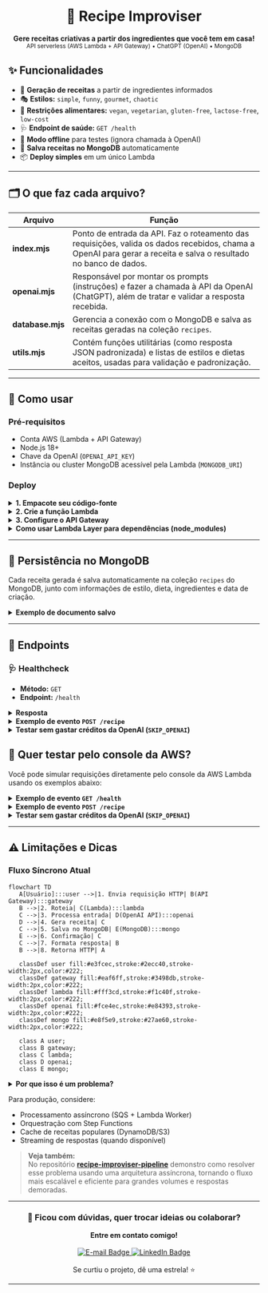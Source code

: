 <div align="center">

# 🥘 Recipe Improviser

<b>Gere receitas criativas a partir dos ingredientes que você tem em casa!</b><br>
<sub>API serverless (AWS Lambda + API Gateway) • ChatGPT (OpenAI) • MongoDB</sub>

</div>


## ✨ Funcionalidades

- 🍳 <b>Geração de receitas</b> a partir de ingredientes informados
- 🎭 <b>Estilos:</b> <code>simple</code>, <code>funny</code>, <code>gourmet</code>, <code>chaotic</code>
- 🥦 <b>Restrições alimentares:</b> <code>vegan</code>, <code>vegetarian</code>, <code>gluten-free</code>, <code>lactose-free</code>, <code>low-cost</code>
- 🩺 <b>Endpoint de saúde:</b> <code>GET /health</code>
- 🧪 <b>Modo offline</b> para testes (ignora chamada à OpenAI)
- 💾 <b>Salva receitas no MongoDB</b> automaticamente
- 📦 <b>Deploy simples</b> em um único Lambda

---
## 🗂️ O que faz cada arquivo?

| Arquivo        | Função |
| -------------- | ------ |
| **index.mjs**  | Ponto de entrada da API. Faz o roteamento das requisições, valida os dados recebidos, chama a OpenAI para gerar a receita e salva o resultado no banco de dados. |
| **openai.mjs** | Responsável por montar os prompts (instruções) e fazer a chamada à API da OpenAI (ChatGPT), além de tratar e validar a resposta recebida. |
| **database.mjs** | Gerencia a conexão com o MongoDB e salva as receitas geradas na coleção `recipes`. |
| **utils.mjs**  | Contém funções utilitárias (como resposta JSON padronizada) e listas de estilos e dietas aceitos, usadas para validação e padronização. |



---

## 🚀 Como usar

### Pré-requisitos

- Conta AWS (Lambda + API Gateway)
- Node.js 18+
- Chave da OpenAI (`OPENAI_API_KEY`)
- Instância ou cluster MongoDB acessível pela Lambda (`MONGODB_URI`)

### Deploy

<details>
<summary><b>1. Empacote seu código-fonte</b></summary>

Inclua apenas os arquivos `.mjs` e `package.json` (NÃO inclua `node_modules` se for usar Lambda Layer):

<b>Windows (PowerShell):</b>

```powershell
Compress-Archive -Path index.mjs,openai.mjs,utils.mjs,database.mjs,package.json -DestinationPath function.zip -Force
```

<b>macOS/Linux:</b>

```bash
zip -r function.zip index.mjs openai.mjs utils.mjs database.mjs package.json
```
</details>

<details>
<summary><b>2. Crie a função Lambda</b></summary>

1. Acesse o <a href="https://console.aws.amazon.com/lambda/" target="_blank"><b>Console AWS Lambda</b></a>
2. Clique em "Create function" → "Author from scratch":
   - Runtime: Node.js 22.x
   - Nome: <code>recipe-improviser</code>
3. Upload do pacote:
   - Selecione "Upload from" → ".zip file"
   - Escolha o arquivo <code>function.zip</code> criado anteriormente
4. Configurar variáveis de ambiente:
   - <code>OPENAI_API_KEY</code>: sua chave da OpenAI
   - <code>MONGODB_URI</code>: string de conexão do seu MongoDB Atlas ou instância
   - (Opcional) <code>MONGODB_DB</code>: nome do banco (default: <code>recipeimproviser</code>)
   - (Opcional) <code>SKIP_OPENAI</code>: <code>1</code> para modo de teste
</details>


<details>
<summary><b>3. Configure o API Gateway</b></summary>

1. Na função Lambda criada:
   - Clique em <b>Add trigger</b>
2. Selecione <b>API Gateway</b>:
   - <b>Tipo:</b> HTTP API
   - <b>Segurança:</b> Open (para desenvolvimento)
3. <b>Configurar rotas:</b>
   - <code>GET /health</code> (healthcheck)
   - <code>POST /recipe</code> (endpoint principal)
4. Após criação:
   - Anote a <b>URL de invocação</b> (ex: <code>https://[id].execute-api.[region].amazonaws.com</code>)
</details>

<details>
<summary><b>Como usar Lambda Layer para dependências (node_modules)</b></summary>

<b>1. Crie a pasta do layer:</b>

```powershell
mkdir nodejs
Copy-Item -Recurse -Force .\node_modules .\nodejs\
Copy-Item -Force .\package.json .\nodejs\
```

<b>2. Compacte a pasta nodejs:</b>

```powershell
Compress-Archive -Path .\nodejs\* -DestinationPath layer.zip -Force
```

<b>3. No console AWS Lambda:</b>
   - Vá em "Layers" > "Create layer"
   - Faça upload do <code>layer.zip</code>
   - Escolha o runtime Node.js 18.x ou superior
<b>4. Anexe o layer à sua função Lambda</b>
<b>5. No deploy da função, NÃO inclua node_modules</b> (apenas seus arquivos .mjs e package.json)

Assim, sua função Lambda usará as dependências do layer, mantendo o deploy enxuto e rápido!
</details>



---

## 💾 Persistência no MongoDB

Cada receita gerada é salva automaticamente na coleção <code>recipes</code> do MongoDB, junto com informações de estilo, dieta, ingredientes e data de criação.

<details>
<summary><b>Exemplo de documento salvo</b></summary>

```json
{
  "title": "Macarrão ao Molho de Tomate e Queijo",
  "servings": 2,
  "time_minutes": 25,
  "ingredients_used": ["200g de macarrão", ...],
  "steps": ["1. Cozinhe o macarrão...", ...],
  "tips": ["Para um toque especial..."],
  "warnings": ["Certifique-se de..."],
  "style": "gourmet",
  "diet": "vegetarian",
  "requested_ingredients": ["tomate", "queijo", "macarrão"],
  "createdAt": "2025-09-10T19:00:00.000Z"
}
```
</details>


---

## 📡 Endpoints

### 🩺 Healthcheck

- <b>Método:</b> <code>GET</code>
- <b>Endpoint:</b> <code>/health</code>

<details>
<summary><b>Resposta</b></summary>

```json

## 🧪 Quer testar pelo console da AWS?

Você pode simular requisições diretamente pelo console da AWS Lambda usando os exemplos abaixo:

<details>
<summary><b>Exemplo de evento <code>GET /health</code></b></summary>

```json
{
   "requestContext": {
      "http": {
         "method": "GET",
         "path": "/health"
      }
   }
}
```

</details>

<details>
<summary><b>Exemplo de evento <code>POST /recipe</code></b></summary>

```json
{
   "requestContext": {
      "http": {
         "method": "POST",
         "path": "/recipe"
      }
   },
   "body": "{\"ingredients\":[\"tomate\",\"queijo\",\"macarrão\"],\"servings\":2,\"style\":\"gourmet\",\"diet\":\"vegetarian\"}",
   "headers": {
      "Content-Type": "application/json"
   }
}
```

</details>

<details>
<summary><b>Testar sem gastar créditos da OpenAI (<code>SKIP_OPENAI</code>)</b></summary>

Se quiser testar sem consumir créditos da OpenAI, basta definir a variável de ambiente <code>SKIP_OPENAI=1</code> na configuração da Lambda. Assim, a função retorna uma receita mockada, sem chamar a API da OpenAI.<br><br>
Ideal para validar integração, deploy e persistência no MongoDB sem custo!

</details>


## 🧪 Quer testar pelo console da AWS?

Você pode simular requisições diretamente pelo console da AWS Lambda usando os exemplos abaixo:

<details>
<summary><b>Exemplo de evento <code>GET /health</code></b></summary>

```json
{
   "requestContext": {
      "http": {
         "method": "GET",
         "path": "/health"
      }
   }
}
```

</details>

<details>
<summary><b>Exemplo de evento <code>POST /recipe</code></b></summary>

```json
{
   "requestContext": {
      "http": {
         "method": "POST",
         "path": "/recipe"
      }
   },
   "body": "{\"ingredients\":[\"tomate\",\"queijo\",\"macarrão\"],\"servings\":2,\"style\":\"gourmet\",\"diet\":\"vegetarian\"}",
   "headers": {
      "Content-Type": "application/json"
   }
}
```

</details>

<details>
<summary><b>Testar sem gastar créditos da OpenAI (<code>SKIP_OPENAI</code>)</b></summary>

Se quiser testar sem consumir créditos da OpenAI, basta definir a variável de ambiente <code>SKIP_OPENAI=1</code> na configuração da Lambda. Assim, a função retorna uma receita mockada, sem chamar a API da OpenAI.<br><br>
Ideal para validar integração, deploy e persistência no MongoDB sem custo!
</details>

<hr/>

## ⚠️ Limitações e Dicas

### Fluxo Síncrono Atual

```mermaid
flowchart TD
   A[Usuário]:::user -->|1. Envia requisição HTTP| B(API Gateway):::gateway
   B -->|2. Roteia| C(Lambda):::lambda
   C -->|3. Processa entrada| D(OpenAI API):::openai
   D -->|4. Gera receita| C
   C -->|5. Salva no MongoDB| E(MongoDB):::mongo
   E -->|6. Confirmação| C
   C -->|7. Formata resposta| B
   B -->|8. Retorna HTTP| A

   classDef user fill:#e3fcec,stroke:#2ecc40,stroke-width:2px,color:#222;
   classDef gateway fill:#eaf6ff,stroke:#3498db,stroke-width:2px,color:#222;
   classDef lambda fill:#fff3cd,stroke:#f1c40f,stroke-width:2px,color:#222;
   classDef openai fill:#fce4ec,stroke:#e84393,stroke-width:2px,color:#222;
   classDef mongo fill:#e8f5e9,stroke:#27ae60,stroke-width:2px,color:#222;

   class A user;
   class B gateway;
   class C lambda;
   class D openai;
   class E mongo;
```

<details>
<summary><b>Por que isso é um problema?</b></summary>

- A função Lambda fica <b>bloqueada</b> esperando a resposta do ChatGPT <b>e do MongoDB</b> (média ~7,5s ou mais).
- Isso aumenta o <b>custo</b> (Lambda cobra por duração) e o <b>tempo de espera</b> do usuário.
- Para grandes volumes, pode causar lentidão e esgotar recursos.

</details>

Para produção, considere:
- Processamento assíncrono (SQS + Lambda Worker)
- Orquestração com Step Functions
- Cache de receitas populares (DynamoDB/S3)
- Streaming de respostas (quando disponível)

> <b>Veja também:</b><br>
> No repositório <a href="https://github.com/nathalia-acordi/recipe-improviser-pipeline/" target="_blank"><b>recipe-improviser-pipeline</b></a> demonstro como resolver esse problema usando uma arquitetura assíncrona, tornando o fluxo mais escalável e eficiente para grandes volumes e respostas demoradas.

<hr>
<div align="center">
   <h3>💬 Ficou com dúvidas, quer trocar ideias ou colaborar?</h3>
   <b>Entre em contato comigo!</b><br><br>
   <a href="mailto:nathaliaccord@gmail.com" target="_blank">
      <img src="https://img.shields.io/badge/E--mail-nathaliaccord@gmail.com-D14836?style=for-the-badge&logo=gmail&logoColor=white" alt="E-mail Badge"/>
   </a>
   <a href="https://www.linkedin.com/in/nath%C3%A1lia-acordi-0a564b223/" target="_blank">
      <img src="https://img.shields.io/badge/LinkedIn-Nathália%20Acordi-0A66C2?style=for-the-badge&logo=linkedin&logoColor=white" alt="LinkedIn Badge"/>
   </a>
   <br><br>
   Se curtiu o projeto, dê uma estrela! ⭐
</div>
</hr>

---


